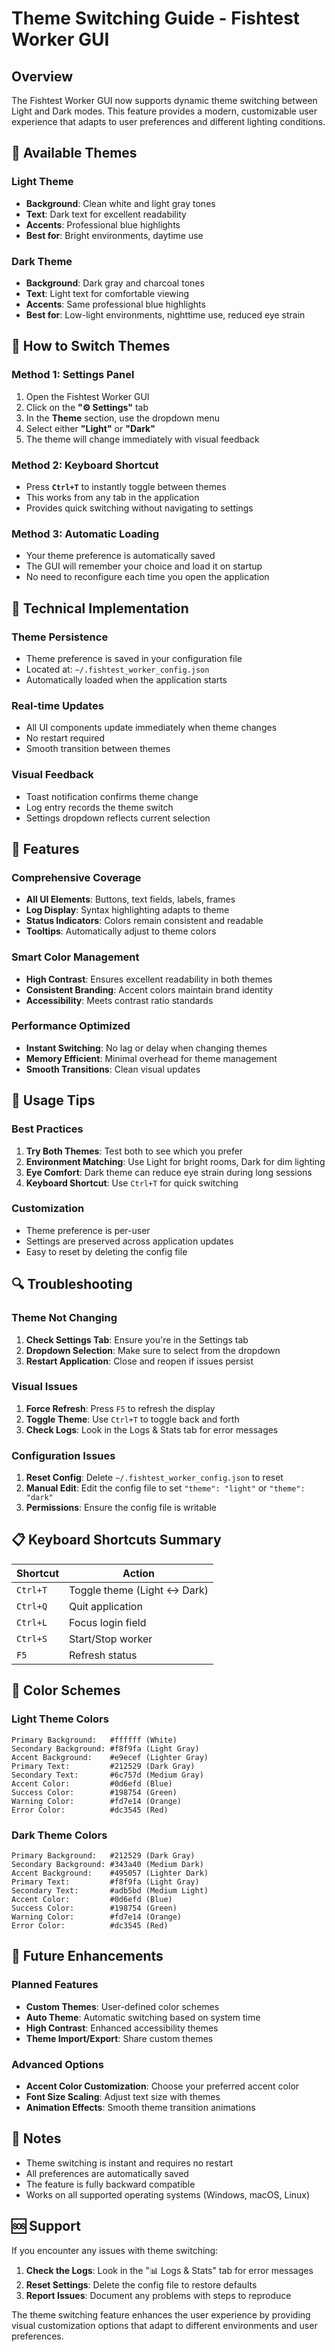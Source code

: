 # Theme Switching Guide - Fishtest Worker GUI

## Overview
The Fishtest Worker GUI now supports dynamic theme switching between Light and Dark modes. This feature provides a modern, customizable user experience that adapts to user preferences and different lighting conditions.

## 🎨 Available Themes

### Light Theme
- **Background**: Clean white and light gray tones
- **Text**: Dark text for excellent readability
- **Accents**: Professional blue highlights
- **Best for**: Bright environments, daytime use

### Dark Theme  
- **Background**: Dark gray and charcoal tones
- **Text**: Light text for comfortable viewing
- **Accents**: Same professional blue highlights
- **Best for**: Low-light environments, nighttime use, reduced eye strain

## 🔄 How to Switch Themes

### Method 1: Settings Panel
1. Open the Fishtest Worker GUI
2. Click on the **"⚙️ Settings"** tab
3. In the **Theme** section, use the dropdown menu
4. Select either **"Light"** or **"Dark"**
5. The theme will change immediately with visual feedback

### Method 2: Keyboard Shortcut
- Press **`Ctrl+T`** to instantly toggle between themes
- This works from any tab in the application
- Provides quick switching without navigating to settings

### Method 3: Automatic Loading
- Your theme preference is automatically saved
- The GUI will remember your choice and load it on startup
- No need to reconfigure each time you open the application

## 🔧 Technical Implementation

### Theme Persistence
- Theme preference is saved in your configuration file
- Located at: `~/.fishtest_worker_config.json`
- Automatically loaded when the application starts

### Real-time Updates
- All UI components update immediately when theme changes
- No restart required
- Smooth transition between themes

### Visual Feedback
- Toast notification confirms theme change
- Log entry records the theme switch
- Settings dropdown reflects current selection

## 🎯 Features

### Comprehensive Coverage
- **All UI Elements**: Buttons, text fields, labels, frames
- **Log Display**: Syntax highlighting adapts to theme
- **Status Indicators**: Colors remain consistent and readable
- **Tooltips**: Automatically adjust to theme colors

### Smart Color Management
- **High Contrast**: Ensures excellent readability in both themes
- **Consistent Branding**: Accent colors maintain brand identity
- **Accessibility**: Meets contrast ratio standards

### Performance Optimized
- **Instant Switching**: No lag or delay when changing themes
- **Memory Efficient**: Minimal overhead for theme management
- **Smooth Transitions**: Clean visual updates

## 🚀 Usage Tips

### Best Practices
1. **Try Both Themes**: Test both to see which you prefer
2. **Environment Matching**: Use Light for bright rooms, Dark for dim lighting
3. **Eye Comfort**: Dark theme can reduce eye strain during long sessions
4. **Keyboard Shortcut**: Use `Ctrl+T` for quick switching

### Customization
- Theme preference is per-user
- Settings are preserved across application updates
- Easy to reset by deleting the config file

## 🔍 Troubleshooting

### Theme Not Changing
1. **Check Settings Tab**: Ensure you're in the Settings tab
2. **Dropdown Selection**: Make sure to select from the dropdown
3. **Restart Application**: Close and reopen if issues persist

### Visual Issues
1. **Force Refresh**: Press `F5` to refresh the display
2. **Toggle Theme**: Use `Ctrl+T` to toggle back and forth
3. **Check Logs**: Look in the Logs & Stats tab for error messages

### Configuration Issues
1. **Reset Config**: Delete `~/.fishtest_worker_config.json` to reset
2. **Manual Edit**: Edit the config file to set `"theme": "light"` or `"theme": "dark"`
3. **Permissions**: Ensure the config file is writable

## 📋 Keyboard Shortcuts Summary

| Shortcut | Action |
|----------|--------|
| `Ctrl+T` | Toggle theme (Light ↔ Dark) |
| `Ctrl+Q` | Quit application |
| `Ctrl+L` | Focus login field |
| `Ctrl+S` | Start/Stop worker |
| `F5` | Refresh status |

## 🎨 Color Schemes

### Light Theme Colors
```
Primary Background:   #ffffff (White)
Secondary Background: #f8f9fa (Light Gray)
Accent Background:    #e9ecef (Lighter Gray)
Primary Text:         #212529 (Dark Gray)
Secondary Text:       #6c757d (Medium Gray)
Accent Color:         #0d6efd (Blue)
Success Color:        #198754 (Green)
Warning Color:        #fd7e14 (Orange)
Error Color:          #dc3545 (Red)
```

### Dark Theme Colors
```
Primary Background:   #212529 (Dark Gray)
Secondary Background: #343a40 (Medium Dark)
Accent Background:    #495057 (Lighter Dark)
Primary Text:         #f8f9fa (Light Gray)
Secondary Text:       #adb5bd (Medium Light)
Accent Color:         #0d6efd (Blue)
Success Color:        #198754 (Green)
Warning Color:        #fd7e14 (Orange)
Error Color:          #dc3545 (Red)
```

## 🔮 Future Enhancements

### Planned Features
- **Custom Themes**: User-defined color schemes
- **Auto Theme**: Automatic switching based on system time
- **High Contrast**: Enhanced accessibility themes
- **Theme Import/Export**: Share custom themes

### Advanced Options
- **Accent Color Customization**: Choose your preferred accent color
- **Font Size Scaling**: Adjust text size with themes
- **Animation Effects**: Smooth theme transition animations

## 📝 Notes

- Theme switching is instant and requires no restart
- All preferences are automatically saved
- The feature is fully backward compatible
- Works on all supported operating systems (Windows, macOS, Linux)

## 🆘 Support

If you encounter any issues with theme switching:

1. **Check the Logs**: Look in the "📊 Logs & Stats" tab for error messages
2. **Reset Settings**: Delete the config file to restore defaults
3. **Report Issues**: Document any problems with steps to reproduce

The theme switching feature enhances the user experience by providing visual customization options that adapt to different environments and user preferences.
